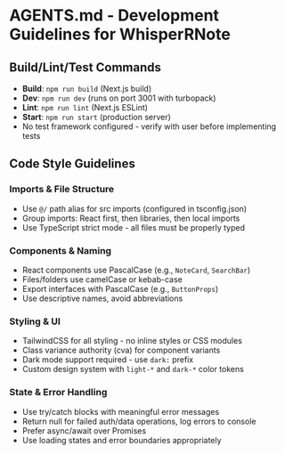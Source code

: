 # AGENTS.md - Development Guidelines for WhisperRNote

## Build/Lint/Test Commands
- **Build**: `npm run build` (Next.js build)
- **Dev**: `npm run dev` (runs on port 3001 with turbopack)
- **Lint**: `npm run lint` (Next.js ESLint)
- **Start**: `npm run start` (production server)
- No test framework configured - verify with user before implementing tests

## Code Style Guidelines

### Imports & File Structure
- Use `@/` path alias for src imports (configured in tsconfig.json)
- Group imports: React first, then libraries, then local imports
- Use TypeScript strict mode - all files must be properly typed

### Components & Naming
- React components use PascalCase (e.g., `NoteCard`, `SearchBar`)
- Files/folders use camelCase or kebab-case
- Export interfaces with PascalCase (e.g., `ButtonProps`)
- Use descriptive names, avoid abbreviations

### Styling & UI
- TailwindCSS for all styling - no inline styles or CSS modules
- Class variance authority (cva) for component variants
- Dark mode support required - use `dark:` prefix
- Custom design system with `light-*` and `dark-*` color tokens

### State & Error Handling
- Use try/catch blocks with meaningful error messages
- Return null for failed auth/data operations, log errors to console
- Prefer async/await over Promises
- Use loading states and error boundaries appropriately